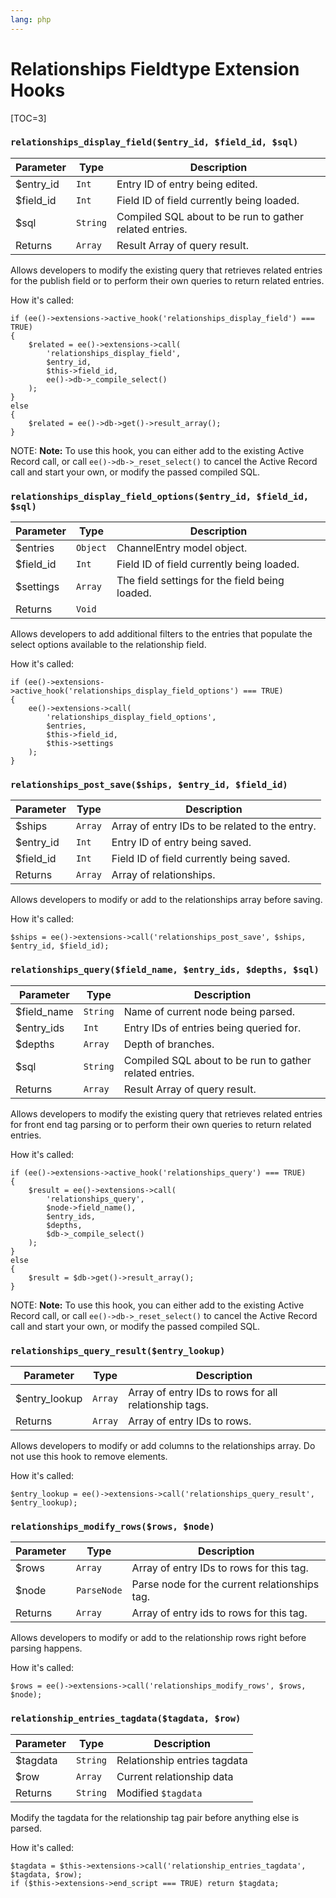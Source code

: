 ```yaml
---
lang: php
---
```


<!--
    This source file is part of the open source project
    ExpressionEngine User Guide (https://github.com/ExpressionEngine/ExpressionEngine-User-Guide)

    @link      https://expressionengine.com/
    @copyright Copyright (c) 2003-2020, Packet Tide, LLC (https://packettide.com)
    @license   https://expressionengine.com/license Licensed under Apache License, Version 2.0
-->

# Relationships Fieldtype Extension Hooks

[TOC=3]

### `relationships_display_field($entry_id, $field_id, $sql)`

| Parameter  | Type     | Description                                             |
| ---------- | -------- | ------------------------------------------------------- |
| \$entry_id | `Int`    | Entry ID of entry being edited.                         |
| \$field_id | `Int`    | Field ID of field currently being loaded.               |
| \$sql      | `String` | Compiled SQL about to be run to gather related entries. |
| Returns    | `Array`  | Result Array of query result.                           |

Allows developers to modify the existing query that retrieves related entries for the publish field or to perform their own queries to return related entries.

How it's called:

    if (ee()->extensions->active_hook('relationships_display_field') === TRUE)
    {
        $related = ee()->extensions->call(
            'relationships_display_field',
            $entry_id,
            $this->field_id,
            ee()->db->_compile_select()
        );
    }
    else
    {
        $related = ee()->db->get()->result_array();
    }

NOTE: **Note:** To use this hook, you can either add to the existing Active Record call, or call `ee()->db->_reset_select()` to cancel the Active Record call and start your own, or modify the passed compiled SQL.

### `relationships_display_field_options($entry_id, $field_id, $sql)`

| Parameter  | Type     | Description                                    |
| ---------- | -------- | ---------------------------------------------- |
| \$entries  | `Object` | ChannelEntry model object.                     |
| \$field_id | `Int`    | Field ID of field currently being loaded.      |
| \$settings | `Array`  | The field settings for the field being loaded. |
| Returns    | `Void`   |                                                |

Allows developers to add additional filters to the entries that populate the select options available to the relationship field.

How it's called:

    if (ee()->extensions->active_hook('relationships_display_field_options') === TRUE)
    {
        ee()->extensions->call(
            'relationships_display_field_options',
            $entries,
            $this->field_id,
            $this->settings
        );
    }

### `relationships_post_save($ships, $entry_id, $field_id)`

| Parameter  | Type    | Description                                    |
| ---------- | ------- | ---------------------------------------------- |
| \$ships    | `Array` | Array of entry IDs to be related to the entry. |
| \$entry_id | `Int`   | Entry ID of entry being saved.                 |
| \$field_id | `Int`   | Field ID of field currently being saved.       |
| Returns    | `Array` | Array of relationships.                        |

Allows developers to modify or add to the relationships array before saving.

How it's called:

    $ships = ee()->extensions->call('relationships_post_save', $ships, $entry_id, $field_id);

### `relationships_query($field_name, $entry_ids, $depths, $sql)`

| Parameter    | Type     | Description                                             |
| ------------ | -------- | ------------------------------------------------------- |
| \$field_name | `String` | Name of current node being parsed.                      |
| \$entry_ids  | `Int`    | Entry IDs of entries being queried for.                 |
| \$depths     | `Array`  | Depth of branches.                                      |
| \$sql        | `String` | Compiled SQL about to be run to gather related entries. |
| Returns      | `Array`  | Result Array of query result.                           |

Allows developers to modify the existing query that retrieves related entries for front end tag parsing or to perform their own queries to return related entries.

How it's called:

    if (ee()->extensions->active_hook('relationships_query') === TRUE)
    {
        $result = ee()->extensions->call(
            'relationships_query',
            $node->field_name(),
            $entry_ids,
            $depths,
            $db->_compile_select()
        );
    }
    else
    {
        $result = $db->get()->result_array();
    }

NOTE: **Note:** To use this hook, you can either add to the existing Active Record call, or call `ee()->db->_reset_select()` to cancel the Active Record call and start your own, or modify the passed compiled SQL.

### `relationships_query_result($entry_lookup)`

| Parameter      | Type    | Description                                           |
| -------------- | ------- | ----------------------------------------------------- |
| \$entry_lookup | `Array` | Array of entry IDs to rows for all relationship tags. |
| Returns        | `Array` | Array of entry IDs to rows.                           |

Allows developers to modify or add columns to the relationships array. Do not use this hook to remove elements.

How it's called:

    $entry_lookup = ee()->extensions->call('relationships_query_result', $entry_lookup);

### `relationships_modify_rows($rows, $node)`

| Parameter | Type        | Description                                   |
| --------- | ----------- | --------------------------------------------- |
| \$rows    | `Array`     | Array of entry IDs to rows for this tag.      |
| \$node    | `ParseNode` | Parse node for the current relationships tag. |
| Returns   | `Array`     | Array of entry ids to rows for this tag.      |

Allows developers to modify or add to the relationship rows right before parsing happens.

How it's called:

    $rows = ee()->extensions->call('relationships_modify_rows', $rows, $node);

### `relationship_entries_tagdata($tagdata, $row)`

| Parameter | Type     | Description                  |
| --------- | -------- | ---------------------------- |
| \$tagdata | `String` | Relationship entries tagdata |
| \$row     | `Array`  | Current relationship data    |
| Returns   | `String` | Modified `$tagdata`          |

Modify the tagdata for the relationship tag pair before anything else is parsed.

How it's called:

    $tagdata = $this->extensions->call('relationship_entries_tagdata', $tagdata, $row);
    if ($this->extensions->end_script === TRUE) return $tagdata;
